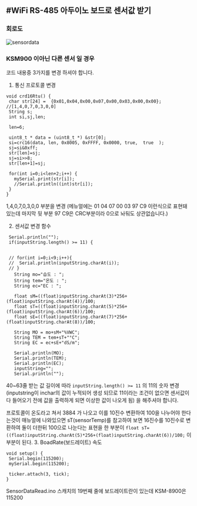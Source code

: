#WiFi RS-485 아두이노 보드로 센서값 받기
---

### 회로도
![sensordata](https://user-images.githubusercontent.com/59568377/125215103-5708ee00-e2f5-11eb-8b56-010cafa7767d.jpg)

### KSM900 이아닌 다른 센서 일 경우

 코드 내용중 3가지를 변경 하셔야 합니다.
 
 1. 통신 프로토콜 변경
 ```
 void crd16Rtu() {
  char str[24] =  {0x01,0x04,0x00,0x07,0x00,0x03,0x00,0x00};  //[1,4,0,7,0,3,0,0]
  String s;
  int si,sj,len;

  len=6;
  
  uint8_t * data = (uint8_t *) &str[0];
  si=crc16(data, len, 0x8005, 0xFFFF, 0x0000, true,  true  );
  sj=si&0xff;
  str[len]=sj;
  sj=si>>8;
  str[len+1]=sj;

  for(int i=0;i<len+2;i++) {
    mySerial.print(str[i]);
    //Serial.println((int)str[i]);
  }
}
```
1,4,0,7,0,3,0,0 부분을 변경 (메뉴얼에는 01 04 07 00 03 97 C9 이런식으로 표현돼있는데 마지막 뒷 부분 97 C9은 CRC부분이라 0으로 놔둬도 상관없습니다.)
 
 2. 센서값 변경 함수
 ```
  Serial.println("");
  if(inputString.length() >= 11) {
    
      
  // for(int i=0;i<9;i++){
  //  Serial.println(inputString.charAt(i));
  // }
    String mo="습도 : ";
    String tem="온도 : ";
    String ec="EC : ";

    float sM=((float)inputString.charAt(3)*256+(float)inputString.charAt(4))/100;
    float sT=((float)inputString.charAt(5)*256+(float)inputString.charAt(6))/100;
    float sE=((float)inputString.charAt(7)*256+(float)inputString.charAt(8))/100;
    
    String MO = mo+sM+"%VWC";
    String TEM = tem+sT+"°C";
    String EC = ec+sE+"dS/m";
  
    Serial.println(MO);
    Serial.println(TEM);
    Serial.println(EC);
    inputString="";
    Serial.println("");
 ```
 40~63줄 받는 값 길이에 따라 `inputString.length() >= 11` 의 11의 숫자 변경(inputstring이 inchar의 값이 누적되어 생성 되므로 11이라는 조건이 없으면
 센서값이 다 들어오기 전에 값을 출력하게 되면 이상한 값이 나오게 됨) 을 해주셔야 합니다.
 
 프로토콜이 온도라고 쳐서 3884 가 나오고 이를 10진수 변환하여 100을 나누어야 한다는것이 매뉴얼에 나와있으면
 sT(sensorTemp)를 참고하여 보면  16진수를 10진수로 변환하여 둘이 더한뒤 100으로 나눈다는 표현을 한 부분이
 `float sT=((float)inputString.charAt(5)*256+(float)inputString.charAt(6))/100;` 이부분이 된다.
 3. BoadRate(보드레이트) 속도
 ```
void setup() {
  Serial.begin(115200);
  mySerial.begin(115200);

  ticker.attach(3, tick);
}
```
SensorDataRead.ino 스캐치의 19번째 줄에 보드레이트란이 있는데 KSM-8900은 115200

